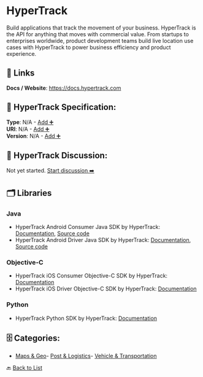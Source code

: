 # HyperTrack

Build applications that track the movement of your business. HyperTrack is the API for anything that moves with commercial value. From startups to enterprises worldwide, product development teams build live location use cases with HyperTrack to power business efficiency and product experience.

##  🔗 Links
**Docs / Website**: https://docs.hypertrack.com

## 🧬 HyperTrack Specification:
**Type**: N/A - [Add ➕](https://github.com/apis-list/apis-list/edit/main/apis.yaml#L9537)  
**URI**: N/A - [Add ➕](https://github.com/apis-list/apis-list/edit/main/apis.yaml#L9537)  
**Version**: N/A - [Add ➕](https://github.com/apis-list/apis-list/edit/main/apis.yaml#L9537)

## 💬 HyperTrack Discussion:
Not yet started. [Start discussion ➡️](https://github.com/apis-list/apis-list/discussions/new)

## 🗂️ Libraries
### Java
- HyperTrack Android Consumer Java SDK by HyperTrack: [Documentation](http://docs.hypertrack.io/docs/getting-started-android-consumer), [Source code](http://docs.hypertrack.io/docs/getting-started-android-consumer)
- HyperTrack Android Driver Java SDK by HyperTrack: [Documentation](http://docs.hypertrack.io/docs/getting-started-android-driver), [Source code](http://docs.hypertrack.io/docs/getting-started-android-driver)
### Objective-C
- HyperTrack iOS Consumer Objective-C SDK by HyperTrack: [Documentation](https://docs.hypertrack.com/v3/sdks/ios/installing.html)
- HyperTrack iOS Driver Objective-C SDK by HyperTrack: [Documentation](http://docs.hypertrack.io/docs/getting-started-ios-driver)
### Python
- HyperTrack Python SDK by HyperTrack: [Documentation](https://github.com/hypertrack/hypertrack-python)


## 🗄️ Categories:
- [Maps & Geo](https://github.com/apis-list/apis-list#maps--geo-)- [Post & Logistics](https://github.com/apis-list/apis-list#post--logistics-)- [Vehicle & Transportation](https://github.com/apis-list/apis-list#vehicle--transportation-)

🔙  [Back to List](https://github.com/apis-list/apis-list)
